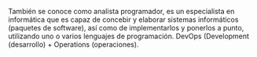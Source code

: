 También se conoce como analista programador, es un especialista en informática que es capaz de concebir y elaborar sistemas informáticos (paquetes de software), así como de implementarlos y ponerlos a punto, utilizando uno o varios lenguajes de programación.
DevOps (Development (desarrollo) + Operations (operaciones).


